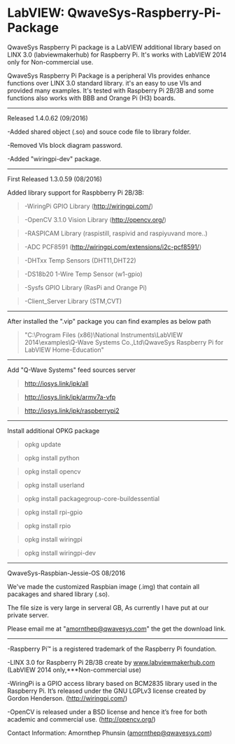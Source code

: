 # LabVIEW: QwaveSys-Raspberry-Pi-Package

QwaveSys Raspberry Pi package is a LabVIEW additional library based on LINX 3.0 (labviewmakerhub) for Raspberry Pi. It's works with LabVIEW 2014 only for Non-commercial use.

QwaveSys Raspberry Pi Package is a peripheral VIs provides enhance functions over LINX 3.0 standard library. it's an easy to use VIs and provided many examples. It's tested with Raspberry Pi 2B/3B and some functions also works with BBB and Orange Pi (H3) boards.

-----------------------------------------------------------------

Released 1.4.0.62 (09/2016)

  -Added shared object (.so) and souce code file to library folder.

  -Removed VIs block diagram password.
  
  -Added "wiringpi-dev" package.

-----------------------------------------------------------------

First Released 1.3.0.59 (08/2016)

Added library support for Raspbberry Pi 2B/3B:

>-WiringPi GPIO Library (http://wiringpi.com/)

>-OpenCV 3.1.0 Vision Library (http://opencv.org/)

>-RASPICAM Library (raspistill, raspivid and raspiyuvand more..)

>-ADC PCF8591 (http://wiringpi.com/extensions/i2c-pcf8591/)

>-DHTxx Temp Sensors (DHT11,DHT22)

>-DS18b20 1-Wire Temp Sensor (w1-gpio)

>-Sysfs GPIO Library (RasPi and Orange Pi)

>-Client_Server Library (STM,CVT)

-----------------------------------------------------------------
After installed the ".vip" package you can find examples as below path

>"C:\Program Files (x86)\National Instruments\LabVIEW 2014\examples\Q-Wave Systems Co.,Ltd\QwaveSys Raspberry Pi for LabVIEW Home-Education"

------------------------------------------------------------------
Add "Q-Wave Systems" feed sources server

>http://iosys.link/ipk/all

>http://iosys.link/ipk/armv7a-vfp

>http://iosys.link/ipk/raspberrypi2

------------------------------------------------------------------
Install additional OPKG package 

>opkg update 

>opkg install python 

>opkg install opencv 

>opkg install userland 

>opkg install packagegroup-core-buildessential 

>opkg install rpi-gpio 

>opkg install rpio

>opkg install wiringpi

>opkg install wiringpi-dev

------------------------------------------------------------------
QwaveSys-Raspbian-Jessie-OS 08/2016

We've made the customized Raspbian image (.img) that contain all pacakages and shared library (.so).

The file size is very large in serveral GB, As currently I have put at our private server. 

Please email me at "amornthep@qwavesys.com" the get the download link. 

------------------------------------------------------------------

-Raspberry Pi™ is a registered trademark of the Raspberry Pi foundation.

-LINX 3.0 for Raspberry Pi 2B/3B create by www.labviewmakerhub.com (LabVIEW 2014 only,***Non-commercial use)

-WiringPi is a GPIO access library based on BCM2835 library used in the Raspberry Pi. It’s released under the GNU LGPLv3 license created by Gordon Henderson. (http://wiringpi.com/)

-OpenCV is released under a BSD license and hence it’s free for both academic and commercial use. (http://opencv.org/)

Contact Information: 
Amornthep Phunsin (amornthep@qwavesys.com)
